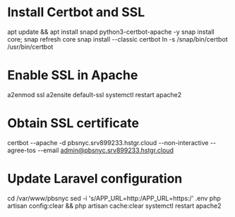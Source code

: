 # Install Certbot and SSL
apt update && apt install snapd python3-certbot-apache -y
snap install core; snap refresh core
snap install --classic certbot
ln -s /snap/bin/certbot /usr/bin/certbot

# Enable SSL in Apache
a2enmod ssl
a2ensite default-ssl
systemctl restart apache2

# Obtain SSL certificate
certbot --apache -d pbsnyc.srv899233.hstgr.cloud --non-interactive --agree-tos --email admin@pbsnyc.srv899233.hstgr.cloud

# Update Laravel configuration
cd /var/www/pbsnyc
sed -i 's/APP_URL=http:/APP_URL=https:/' .env
php artisan config:clear && php artisan cache:clear
systemctl restart apache2